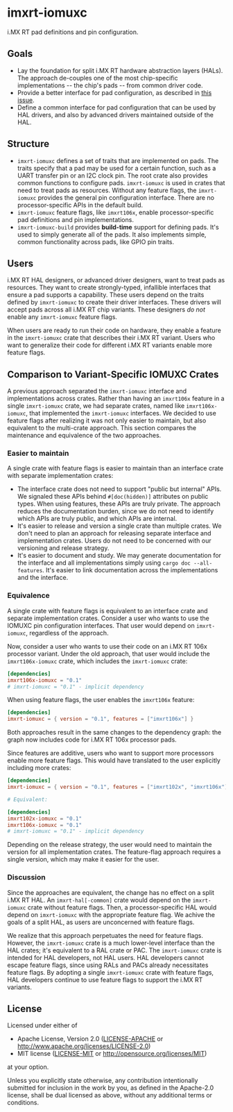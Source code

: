 # imxrt-iomuxc

i.MX RT pad definitions and pin configuration.

## Goals

- Lay the foundation for split i.MX RT hardware abstraction layers (HALs). The approach
  de-couples one of the most chip-specific implementations -- the chip's pads -- from common
  driver code.
- Provide a better interface for pad configuration, as described in
  [this issue](https://github.com/imxrt-rs/imxrt-rs/issues/26).
- Define a common interface for pad configuration that can be used by HAL drivers,
  and also by advanced drivers maintained outside of the HAL.

## Structure

- `imxrt-iomuxc` defines a set of traits that are implemented
  on pads. The traits specify that a pad may be used for a certain function,
  such as a UART transfer pin or an I2C clock pin. The root crate also provides
  common functions to configure pads. `imxrt-iomuxc` is used in crates that need
  to treat pads as resources. Without any feature flags, the `imxrt-iomuxc` provides
  the general pin configuration interface. There are no processor-specific APIs in
  the default build.
- `imxrt-iomuxc` feature flags, like `imxrt106x`, enable processor-specific pad
  definitions and pin implementations.
- `imxrt-iomuxc-build` provides **build-time** support for defining pads. It's
  used to simply generate all of the pads. It also implements simple, common
  functionality across pads, like GPIO pin traits.

## Users

i.MX RT HAL designers, or advanced driver designers, want to treat pads as resources.
They want to create strongly-typed, infallible interfaces that ensure a pad supports
a capability. These users depend on the traits defined by `imxrt-iomuxc` to create
their driver interfaces. These drivers will accept pads across all i.MX RT chip variants.
These designers *do not* enable any `imxrt-iomuxc` feature flags.

When users are ready to run their code on hardware, they enable a feature in the
`imxrt-iomuxc` crate that describes their i.MX RT variant. Users who want to generalize
their code for different i.MX RT variants enable more feature flags.

## Comparison to Variant-Specific IOMUXC Crates

A previous approach separated the `imxrt-iomuxc` interface and implementations
across crates. Rather than having an `imxrt106x` feature in a single `imxrt-iomuxc`
crate, we had separate crates, named like `imxrt106x-iomuxc`, that implemented the
`imxrt-iomuxc` interfaces. We decided to use feature flags after realizing it was
not only easier to maintain, but also equivalent to the multi-crate approach. This
section compares the maintenance and equivalence of the two approaches.

### Easier to maintain

A single crate with feature flags is easier to maintain than an interface crate with
separate implementation crates:

- The interface crate does not need to support "public but internal" APIs. We signaled
  these APIs behind `#[doc(hidden)]` attributes on public types. When using features,
  these APIs are truly private. The approach reduces the documentation burden, since
  we do not need to identify which APIs are truly public, and which APIs are internal.
- It's easier to release and version a single crate than multiple crates. We don't need
  to plan an approach for releasing separate interface and implementation crates. Users
  do not need to be concerned with our versioning and release strategy.
- It's easier to document and study. We may generate documentation for the interface
  and all implementations simply using `cargo doc --all-features`. It's easier to link
  documentation across the implementations and the interface.

### Equivalence

A single crate with feature flags is equivalent to an interface crate and separate
implementation crates. Consider a user who wants to use the IOMUXC pin configuration
interfaces. That user would depend on `imxrt-iomuxc`, regardless of the approach.

Now, consider a user who wants to use their code on an i.MX RT 106x processor variant.
Under the old approach, that user would include the `imxrt106x-iomuxc` crate, which
includes the `imxrt-iomuxc` crate:

```toml
[dependencies]
imxrt106x-iomuxc = "0.1"
# imxrt-iomuxc = "0.1" - implicit dependency
```

When using feature flags, the user enables the `imxrt106x` feature:

```toml
[dependencies]
imxrt-iomuxc = { version = "0.1", features = ["imxrt106x"] }
```

Both approaches result in the same changes to the dependency graph: the graph now includes code
for i.MX RT 106x processor pads.

Since features are additive,  users who want to support more processors enable more feature flags.
This would have translated to the user explicitly including more crates:

```toml
[dependencies]
imxrt-iomuxc = { version = "0.1", features = ["imxrt102x", "imxrt106x"] }

# Equivalent:

[dependencies]
imxrt102x-iomuxc = "0.1"
imxrt106x-iomuxc = "0.1"
# imxrt-iomuxc = "0.1" - implicit dependency
```

Depending on the release strategy, the user would need to maintain the version for all
implementation crates. The feature-flag approach requires a single version, which may
make it easier for the user.

### Discussion

Since the approaches are equivalent, the change has no effect on a split i.MX RT HAL. An
`imxrt-hal[-common]` crate would depend on the `imxrt-iomuxc` crate without feature flags.
Then, a processor-specific HAL would depend on `imxrt-iomuxc` with the appropriate feature
flag. We achive the goals of a split HAL, as users are unconcerned with feature flags.

We realize that this approach perpetuates the need for feature flags. However,
the `imxrt-iomuxc` crate is a much lower-level interface than the HAL crates; it's equivalent
to a RAL crate or PAC. The `imxrt-iomuxc` crate is intended for HAL developers, not HAL users.
HAL developers cannot escape feature flags, since using RALs and PACs already necessitates feature
flags. By adopting a single `imxrt-iomuxc` crate with feature flags, HAL developers continue to use
feature flags to support the i.MX RT variants.

## License

Licensed under either of

- Apache License, Version 2.0 ([LICENSE-APACHE](LICENSE-APACHE) or
  http://www.apache.org/licenses/LICENSE-2.0)
- MIT license ([LICENSE-MIT](LICENSE-MIT) or http://opensource.org/licenses/MIT)

at your option.

Unless you explicitly state otherwise, any contribution intentionally submitted
for inclusion in the work by you, as defined in the Apache-2.0 license, shall be
dual licensed as above, without any additional terms or conditions.